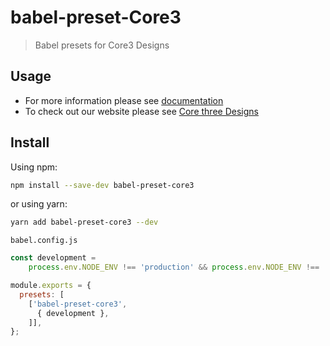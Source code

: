 # babel-preset-Core3

> Babel presets for Core3 Designs

## Usage
- For more information please see [documentation](https://babeljs.io/docs/en/presets)
- To check out our website please see [Core three Designs](https://corethreedesign.com/)

## Install

Using npm:

```sh
npm install --save-dev babel-preset-core3
```

or using yarn:

```sh
yarn add babel-preset-core3 --dev
```


`babel.config.js`
```javascript
const development =
    process.env.NODE_ENV !== 'production' && process.env.NODE_ENV !== 'qa';

module.exports = {
  presets: [
    ['babel-preset-core3',
      { development },
    ]],
};
```
